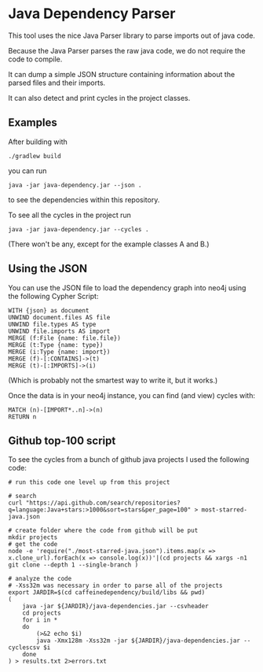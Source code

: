 # Java Dependency Parser

This tool uses the nice Java Parser library to parse imports out of java code.

Because the Java Parser parses the raw java code, we do not require the code to compile.

It can dump a simple JSON structure containing information about the parsed files
and their imports.

It can also detect and print cycles in the project classes.

## Examples

After building with

    ./gradlew build

you can run

    java -jar java-dependency.jar --json .

to see the dependencies within this repository.

To see all the cycles in the project run

    java -jar java-dependency.jar --cycles .

(There won't be any, except for the example classes A and B.)

## Using the JSON

You can use the JSON file to load the dependency graph into neo4j using the
following Cypher Script:

    WITH {json} as document
	UNWIND document.files AS file
	UNWIND file.types AS type
	UNWIND file.imports AS import
	MERGE (f:File {name: file.file})
	MERGE (t:Type {name: type})
	MERGE (i:Type {name: import})
	MERGE (f)-[:CONTAINS]->(t)
	MERGE (t)-[:IMPORTS]->(i)

(Which is probably not the smartest way to write it, but it works.)

Once the data is in your neo4j instance, you can find (and view) cycles with:

    MATCH (n)-[IMPORT*..n]->(n)
    RETURN n

## Github top-100 script

To see the cycles from a bunch of github java projects I used the following code:


	# run this code one level up from this project

	# search
    curl "https://api.github.com/search/repositories?q=language:Java+stars:>1000&sort=stars&per_page=100" > most-starred-java.json

	# create folder where the code from github will be put
	mkdir projects
    # get the code
    node -e 'require("./most-starred-java.json").items.map(x => x.clone_url).forEach(x => console.log(x))'|(cd projects && xargs -n1 git clone --depth 1 --single-branch )

    # analyze the code
    # -Xss32m was necessary in order to parse all of the projects
    export JARDIR=$(cd caffeinedependency/build/libs && pwd)
	(
    	java -jar ${JARDIR}/java-dependencies.jar --csvheader
    	cd projects
    	for i in *
    	do
        	(>&2 echo $i)
        	java -Xmx128m -Xss32m -jar ${JARDIR}/java-dependencies.jar --cyclescsv $i
    	done
	) > results.txt 2>errors.txt


